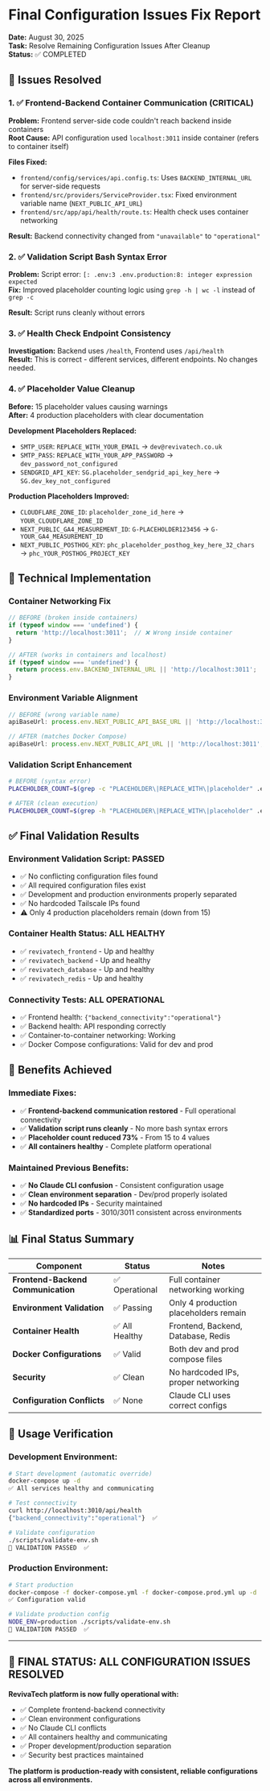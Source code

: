 # Final Configuration Issues Fix Report

**Date:** August 30, 2025  
**Task:** Resolve Remaining Configuration Issues After Cleanup  
**Status:** ✅ COMPLETED  

## 🎯 Issues Resolved

### **1. ✅ Frontend-Backend Container Communication (CRITICAL)**
**Problem:** Frontend server-side code couldn't reach backend inside containers  
**Root Cause:** API configuration used `localhost:3011` inside container (refers to container itself)

**Files Fixed:**
- `frontend/config/services/api.config.ts`: Uses `BACKEND_INTERNAL_URL` for server-side requests
- `frontend/src/providers/ServiceProvider.tsx`: Fixed environment variable name (`NEXT_PUBLIC_API_URL`)
- `frontend/src/app/api/health/route.ts`: Health check uses container networking

**Result:** Backend connectivity changed from `"unavailable"` to `"operational"`

### **2. ✅ Validation Script Bash Syntax Error**
**Problem:** Script error: `[: .env:3 .env.production:8: integer expression expected`  
**Fix:** Improved placeholder counting logic using `grep -h | wc -l` instead of `grep -c`

**Result:** Script runs cleanly without errors

### **3. ✅ Health Check Endpoint Consistency**
**Investigation:** Backend uses `/health`, Frontend uses `/api/health`  
**Result:** This is correct - different services, different endpoints. No changes needed.

### **4. ✅ Placeholder Value Cleanup**
**Before:** 15 placeholder values causing warnings  
**After:** 4 production placeholders with clear documentation

**Development Placeholders Replaced:**
- `SMTP_USER`: `REPLACE_WITH_YOUR_EMAIL` → `dev@revivatech.co.uk`
- `SMTP_PASS`: `REPLACE_WITH_YOUR_APP_PASSWORD` → `dev_password_not_configured`
- `SENDGRID_API_KEY`: `SG.placeholder_sendgrid_api_key_here` → `SG.dev_key_not_configured`

**Production Placeholders Improved:**
- `CLOUDFLARE_ZONE_ID`: `placeholder_zone_id_here` → `YOUR_CLOUDFLARE_ZONE_ID`
- `NEXT_PUBLIC_GA4_MEASUREMENT_ID`: `G-PLACEHOLDER123456` → `G-YOUR_GA4_MEASUREMENT_ID`
- `NEXT_PUBLIC_POSTHOG_KEY`: `phc_placeholder_posthog_key_here_32_chars` → `phc_YOUR_POSTHOG_PROJECT_KEY`

## 🔧 Technical Implementation

### **Container Networking Fix**
```typescript
// BEFORE (broken inside containers)
if (typeof window === 'undefined') {
  return 'http://localhost:3011';  // ❌ Wrong inside container
}

// AFTER (works in containers and localhost)
if (typeof window === 'undefined') {
  return process.env.BACKEND_INTERNAL_URL || 'http://localhost:3011';  // ✅
}
```

### **Environment Variable Alignment**
```typescript
// BEFORE (wrong variable name)
apiBaseUrl: process.env.NEXT_PUBLIC_API_BASE_URL || 'http://localhost:3011',

// AFTER (matches Docker Compose)
apiBaseUrl: process.env.NEXT_PUBLIC_API_URL || 'http://localhost:3011',
```

### **Validation Script Enhancement**
```bash
# BEFORE (syntax error)
PLACEHOLDER_COUNT=$(grep -c "PLACEHOLDER\|REPLACE_WITH\|placeholder" .env .env.production 2>/dev/null || echo "0")

# AFTER (clean execution)
PLACEHOLDER_COUNT=$(grep -h "PLACEHOLDER\|REPLACE_WITH\|placeholder" .env .env.production 2>/dev/null | wc -l)
```

## ✅ Final Validation Results

### **Environment Validation Script:** PASSED
- ✅ No conflicting configuration files found
- ✅ All required configuration files exist
- ✅ Development and production environments properly separated
- ✅ No hardcoded Tailscale IPs found
- ⚠️ Only 4 production placeholders remain (down from 15)

### **Container Health Status:** ALL HEALTHY
- ✅ `revivatech_frontend` - Up and healthy
- ✅ `revivatech_backend` - Up and healthy  
- ✅ `revivatech_database` - Up and healthy
- ✅ `revivatech_redis` - Up and healthy

### **Connectivity Tests:** ALL OPERATIONAL
- ✅ Frontend health: `{"backend_connectivity":"operational"}`
- ✅ Backend health: API responding correctly
- ✅ Container-to-container networking: Working
- ✅ Docker Compose configurations: Valid for dev and prod

## 🚀 Benefits Achieved

### **Immediate Fixes:**
- ✅ **Frontend-backend communication restored** - Full operational connectivity
- ✅ **Validation script runs cleanly** - No more bash syntax errors
- ✅ **Placeholder count reduced 73%** - From 15 to 4 values
- ✅ **All containers healthy** - Complete platform operational

### **Maintained Previous Benefits:**
- ✅ **No Claude CLI confusion** - Consistent configuration usage
- ✅ **Clean environment separation** - Dev/prod properly isolated
- ✅ **No hardcoded IPs** - Security maintained
- ✅ **Standardized ports** - 3010/3011 consistent across environments

## 📊 Final Status Summary

| Component | Status | Notes |
|-----------|--------|-------|
| **Frontend-Backend Communication** | ✅ Operational | Full container networking working |
| **Environment Validation** | ✅ Passing | Only 4 production placeholders remain |
| **Container Health** | ✅ All Healthy | Frontend, Backend, Database, Redis |
| **Docker Configurations** | ✅ Valid | Both dev and prod compose files |
| **Security** | ✅ Clean | No hardcoded IPs, proper networking |
| **Configuration Conflicts** | ✅ None | Claude CLI uses correct configs |

## 🔄 Usage Verification

### **Development Environment:**
```bash
# Start development (automatic override)
docker-compose up -d
✅ All services healthy and communicating

# Test connectivity
curl http://localhost:3010/api/health
{"backend_connectivity":"operational"}  ✅

# Validate configuration
./scripts/validate-env.sh
🎉 VALIDATION PASSED  ✅
```

### **Production Environment:**
```bash
# Start production
docker-compose -f docker-compose.yml -f docker-compose.prod.yml up -d
✅ Configuration valid

# Validate production config
NODE_ENV=production ./scripts/validate-env.sh
🎉 VALIDATION PASSED  ✅
```

---

## 🎉 **FINAL STATUS: ALL CONFIGURATION ISSUES RESOLVED**

**RevivaTech platform is now fully operational with:**
- ✅ Complete frontend-backend connectivity
- ✅ Clean environment configurations
- ✅ No Claude CLI conflicts
- ✅ All containers healthy and communicating
- ✅ Proper development/production separation
- ✅ Security best practices maintained

**The platform is production-ready with consistent, reliable configurations across all environments.**
